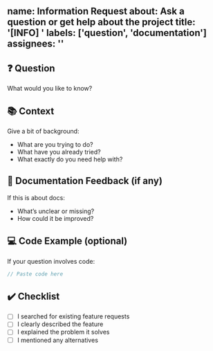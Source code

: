 name: Information Request
about: Ask a question or get help about the project
title: '[INFO] '
labels: ['question', 'documentation']
assignees: ''
---

## ❓ Question
What would you like to know?

## 📚 Context
Give a bit of background:
- What are you trying to do?
- What have you already tried?
- What exactly do you need help with?

## 📖 Documentation Feedback (if any)
If this is about docs:
- What’s unclear or missing?
- How could it be improved?

## 💻 Code Example (optional)
If your question involves code:

```dart
// Paste code here
```
## ✔️ Checklist
- [ ] I searched for existing feature requests
- [ ] I clearly described the feature
- [ ] I explained the problem it solves
- [ ] I mentioned any alternatives
